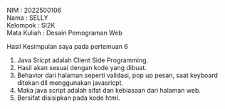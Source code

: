 NIM : 2022500106 <br>
Nama : SELLY <br>
Kelompok : SI2K <br>
Mata Kuliah : Desain Pemograman Web <br>

Hasil Kesimpulan saya pada pertemuan 6
1. Java Sricpt adalah Client Side Programming.
2. Hasil akan sesuai dengan kode yang dibuat.
3. Behavior dari halaman seperti validasi, pop up pesan, saat keyboard ditekan dll menggunakan javasricpt.
4. Maka java script adalah sifat dan kebiasaan dari halaman web.
5. Bersifat disisipkan pada kode html.


